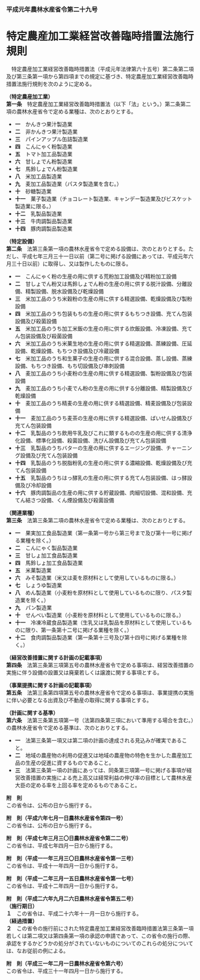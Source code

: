 ### 平成元年農林水産省令第二十九号  
# 特定農産加工業経営改善臨時措置法施行規則  
　特定農産加工業経営改善臨時措置法（平成元年法律第六十五号）第二条第二項及び第三条第一項から第四項までの規定に基づき、特定農産加工業経営改善臨時措置法施行規則を次のように定める。  
  
**（特定農産加工業）**  
**第一条**　特定農産加工業経営改善臨時措置法（以下「法」という。）第二条第二項の農林水産省令で定める業種は、次のとおりとする。  
* **一**　かんきつ果汁製造業  
* **二**　非かんきつ果汁製造業  
* **三**　パインアップル缶詰製造業  
* **四**　こんにゃく粉製造業  
* **五**　トマト加工品製造業  
* **六**　甘しょでん粉製造業  
* **七**　馬鈴しょでん粉製造業  
* **八**　米加工品製造業  
* **九**　麦加工品製造業（パスタ製造業を含む。）  
* **十**　砂糖製造業  
* **十一**　菓子製造業（チョコレート製造業、キャンデー製造業及びビスケット製造業に限る。）  
* **十二**　乳製品製造業  
* **十三**　牛肉調製品製造業  
* **十四**　豚肉調製品製造業  
  
**（特定設備）**  
**第二条**　法第三条第一項の農林水産省令で定める設備は、次のとおりとする。ただし、平成七年三月三十一日以前（第二号に掲げる設備にあっては、平成元年六月三十日以前）に取得し、又は製作したものに限る。  
* **一**　こんにゃく粉の生産の用に供する荒粉加工設備及び精粉加工設備  
* **二**　甘しょでん粉又は馬鈴しょでん粉の生産の用に供する脱汁設備、分離設備、精製設備、脱水設備及び乾燥設備  
* **三**　米加工品のうち米穀粉の生産の用に供する精選設備、乾燥設備及び製粉設備  
* **四**　米加工品のうち包装もちの生産の用に供するもちつき設備、充てん包装設備及び殺菌設備  
* **五**　米加工品のうち加工米飯の生産の用に供する炊飯設備、冷凍設備、充てん包装設備及び殺菌設備  
* **六**　米加工品のうち米菓生地の生産の用に供する精選設備、蒸練設備、圧延設備、乾燥設備、もちつき設備及び冷蔵設備  
* **七**　米加工品のうち和生菓子の生産の用に供する混合設備、蒸し設備、蒸練設備、もちつき設備、もち切設備及び串刺設備  
* **八**　麦加工品のうち小麦粉の生産の用に供する精選設備、製粉設備及び包装設備  
* **九**　麦加工品のうち小麦でん粉の生産の用に供する分離設備、精製設備及び乾燥設備  
* **十**　麦加工品のうち精麦の生産の用に供する精選設備、精麦設備及び包装設備  
* **十一**　麦加工品のうち麦茶の生産の用に供する精選設備、ばいせん設備及び充てん包装設備  
* **十二**　乳製品のうち飲用牛乳及びこれに類するものの生産の用に供する清浄化設備、標準化設備、殺菌設備、洗びん設備及び充てん包装設備  
* **十三**　乳製品のうちバターの生産の用に供するエージング設備、チャーニング設備及び充てん包装設備  
* **十四**　乳製品のうち脱脂粉乳の生産の用に供する濃縮設備、乾燥設備及び充てん包装設備  
* **十五**　乳製品のうちはっ酵乳の生産の用に供する充てん包装設備、はっ酵設備及び冷却設備  
* **十六**　豚肉調製品の生産の用に供する貯蔵設備、肉細切設備、混和設備、充てん結さつ設備、くん煙設備及び殺菌設備  
  
**（関連業種）**  
**第三条**　法第三条第二項の農林水産省令で定める業種は、次のとおりとする。  
* **一**　果実加工食品製造業（第一条第一号から第三号まで及び第十一号に掲げる業種を除く。）  
* **二**　こんにゃく製品製造業  
* **三**　甘しょ加工食品製造業  
* **四**　馬鈴しょ加工食品製造業  
* **五**　米菓製造業  
* **六**　みそ製造業（米又は麦を原材料として使用しているものに限る。）  
* **七**　しょうゆ製造業  
* **八**　めん製造業（小麦粉を原材料として使用しているものに限り、パスタ製造業を除く。）  
* **九**　パン製造業  
* **十**　せんべい製造業（小麦粉を原材料として使用しているものに限る。）  
* **十一**　冷凍冷蔵食品製造業（生乳又は乳製品を原材料として使用しているものに限り、第一条第十二号に掲げる業種を除く。）  
* **十二**　食肉調製品製造業（第一条第十三号及び第十四号に掲げる業種を除く。）  
  
**（経営改善措置に関する計画の記載事項）**  
**第四条**　法第三条第三項第五号の農林水産省令で定める事項は、経営改善措置の実施に伴う設備の設置又は廃棄若しくは譲渡に関する事項とする。  
  
**（事業提携に関する計画の記載事項）**  
**第五条**　法第三条第四項第五号の農林水産省令で定める事項は、事業提携の実施に伴い必要となる出資及び不動産の取得に関する事項とする。  
  
**（計画に関する基準）**  
**第六条**　法第三条第五項第一号（法第四条第三項において準用する場合を含む。）の農林水産省令で定める基準は、次のとおりとする。  
* **一**　法第三条第一項又は第二項の計画の達成される見込みが確実であること。  
* **二**　地域の農産物の利用の促進又は地域の農産物の特色を生かした農産加工品の生産の促進に資するものであること。  
* **三**　法第三条第一項の計画にあっては、同条第三項第一号に掲げる事項が経営改善措置の実施による売上高又は経常利益の伸び率の目標として農林水産大臣の定める率を上回る率を定めるものであること。  
  
**附　則**  
この省令は、公布の日から施行する。  
  
**附　則（平成六年七月一日農林水産省令第四一号）**  
この省令は、公布の日から施行する。  
  
**附　則（平成七年三月三〇日農林水産省令第二二号）**  
この省令は、平成七年四月一日から施行する。  
  
**附　則（平成一一年三月三〇日農林水産省令第一三号）**  
この省令は、平成十一年四月一日から施行する。  
  
**附　則（平成一二年三月一五日農林水産省令第一七号）**  
この省令は、平成十二年四月一日から施行する。  
  
**附　則（平成二六年九月二六日農林水産省令第五二号）**  
**（施行期日）**  
**１**　この省令は、平成二十六年十一月一日から施行する。  
**（経過措置）**  
**２**　この省令の施行前にされた特定農産加工業経営改善臨時措置法第三条第一項若しくは第二項又は第四条第一項の承認の申請であって、この省令の施行の際、承認をするかどうかの処分がされていないものについてのこれらの処分については、なお従前の例による。  
  
**附　則（平成三一年二月一日農林水産省令第六号）**  
この省令は、平成三十一年四月一日から施行する。  
  
